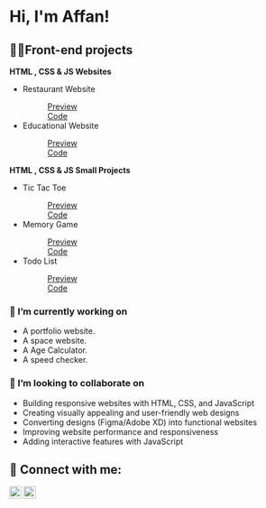<h1>Hi, I'm Affan! <br/></h1>

<h2>👨‍💻Front-end projects</h2>

<b>HTML , CSS & JS Websites</b>

<ul>
  <li>Restaurant Website</li>
  <ul style="list-style: none; margin-left: 20px;">
    <li><a href="https://affans-pizza-website.netlify.app" target="_blank">Preview</a></li>
    <li><a href="https://github.com/Affan42/Restaurant-Website" target="_blank">Code</a></li>
  </ul>
    <li>Educational Website</li>
  <ul style="list-style: none; margin-left: 20px;">
    <li><a href="https://affans-educational-website.netlify.app" target="_blank">Preview</a></li>
    <li><a href="https://github.com/Affan42/Educational-Website" target="_blank">Code</a></li>
  </ul>
</ul>

<b>HTML , CSS & JS Small Projects</b>

<ul>
  <li>Tic Tac Toe</li>
  <ul style="list-style: none; margin-left: 20px;">
    <li><a href="https://tic-tac-toe2323.netlify.app" target="_blank">Preview</a></li>
    <li><a href="https://github.com/Affan42/Tic-Tac-Toe" target="_blank">Code</a></li>
  </ul>
    <li>Memory Game</li>
  <ul style="list-style: none; margin-left: 20px;">
    <li><a href="https://memory-game1232.netlify.app" target="_blank">Preview</a></li>
    <li><a href="https://github.com/Affan42/Memory-Game" target="_blank">Code</a></li>
  </ul>
   <li>Todo List</li>
  <ul style="list-style: none; margin-left: 20px;">
    <li><a href="https://memory-game1232.netlify.app" target="_blank">Preview</a></li>
    <li><a href="https://github.com/Affan42/Memory-Game" target="_blank">Code</a></li>
  </ul>
</ul>


<h3>🔭 I’m currently working on</h3>
<ul>
  <li>A portfolio website.</li>
   <li>A space website.</li>
  <li>A Age Calculator.</li>
   <li>A speed checker.</li>
</ul>

<h3>👯 I’m looking to collaborate on</h3>
<ul>
  <li>Building responsive websites with HTML, CSS, and JavaScript</li>
  <li>Creating visually appealing and user-friendly web designs</li>
  <li>Converting designs (Figma/Adobe XD) into functional websites</li>
  <li>Improving website performance and responsiveness</li>
  <li>Adding interactive features with JavaScript</li>
</ul>

<h2> 🤳 Connect with me:</h2>

[<img align="left" alt="JoshMadakor | Twitter" width="22px" src="https://cdn.jsdelivr.net/npm/simple-icons@14.1.0/icons/x.svg" />][twitter]
[<img align="left" alt="Gmail" width="22px" src="https://cdn.jsdelivr.net/npm/simple-icons@14.1.0/icons/gmail.svg" />][gmail]

[twitter]: https://x.com/Affan4776
[gmail]: mailto:your-email@gmail.com



<!--
**joshmadakor1/joshmadakor1** is a ✨ _special_ ✨ repository because its `README.md` (this file) appears on your GitHub profile.

Here are some ideas to get you started:

- 🔭 I’m currently working on ...
- 🌱 I’m currently learning ...
- 👯 I’m looking to collaborate on ...
- 🤔 I’m looking for help with ...
- 💬 Ask me about ...
- 📫 How to reach me: ...
- 😄 Pronouns: ...
- ⚡ Fun fact: ...
-->
